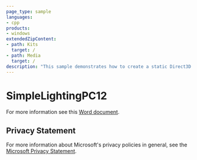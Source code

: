 ```yaml
---
page_type: sample
languages:
- cpp
products:
- windows
extendedZipContent:
- path: Kits
  target: /
- path: Media
  target: /
description: "This sample demonstrates how to create a static Direct3D 12 vertex, index, and constant buffer to draw indexed geometry lit by using static and dynamic Lambertian lighting."
---
```


# SimpleLightingPC12

For more information see this [Word document](https://github.com/microsoft/Xbox-ATG-Samples/blob/master/PCSamples/IntroGraphics/SimpleLightingPC12/Readme.docx).

## Privacy Statement

For more information about Microsoft's privacy policies in general, see the [Microsoft Privacy Statement](https://privacy.microsoft.com/en-us/privacystatement/).
